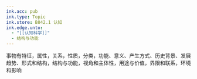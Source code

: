 ```yaml
---
ink.acc: pub
ink.type: Topic
ink.store: B842.1 认知
ink.edge.unto:
  - "[[认知科学]]"
  - 结构与功能
---
```



事物有特征，属性，关系，性质，分类，功能、意义、产生方式、历史背景、发展趋势、形式和结构，结构与功能，视角和主体性，用途与价值，界限和联系，环境和影响
